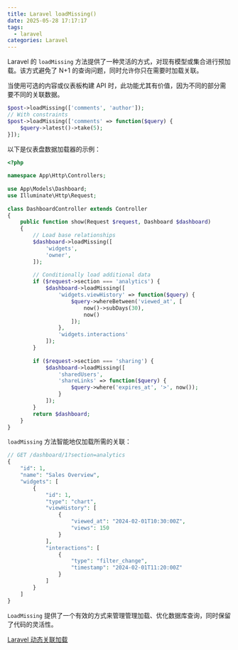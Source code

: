 ```yaml
---
title: Laravel loadMissing()
date: 2025-05-28 17:17:17
tags:
  - laravel
categories: Laravel
---
```

Laravel 的 `loadMissing` 方法提供了一种灵活的方式，对现有模型或集合进行预加载。该方式避免了 N+1 的查询问题，同时允许你只在需要时加载关联。

当使用可选的内容或仪表板构建 API 时，此功能尤其有价值，因为不同的部分需要不同的关联数据。

```php
$post->loadMissing(['comments', 'author']);
// With constraints
$post->loadMissing(['comments' => function($query) {
    $query->latest()->take(5);
}]);
```

以下是仪表盘数据加载器的示例：

```php
<?php
 
namespace App\Http\Controllers;
 
use App\Models\Dashboard;
use Illuminate\Http\Request;
 
class DashboardController extends Controller
{
    public function show(Request $request, Dashboard $dashboard)
    {
        // Load base relationships
        $dashboard->loadMissing([
            'widgets',
            'owner',
        ]);
 
        // Conditionally load additional data
        if ($request->section === 'analytics') {
            $dashboard->loadMissing([
                'widgets.viewHistory' => function($query) {
                    $query->whereBetween('viewed_at', [
                        now()->subDays(30),
                        now()
                    ]);
                },
                'widgets.interactions'
            ]);
        }
 
        if ($request->section === 'sharing') {
            $dashboard->loadMissing([
                'sharedUsers',
                'shareLinks' => function($query) {
                    $query->where('expires_at', '>', now());
                }
            ]);
        }
        return $dashboard;
    }
}
```

`loadMissing` 方法智能地仅加载所需的关联：

```php
// GET /dashboard/1?section=analytics
{
    "id": 1,
    "name": "Sales Overview",
    "widgets": [
        {
            "id": 1,
            "type": "chart",
            "viewHistory": [
                {
                    "viewed_at": "2024-02-01T10:30:00Z",
                    "views": 150
                }
            ],
            "interactions": [
                {
                    "type": "filter_change",
                    "timestamp": "2024-02-01T11:20:00Z"
                }
            ]
        }
    ]
}
```

`LoadMissing` 提供了一个有效的方式来管理管理加载、优化数据库查询，同时保留了代码的灵活性。

[Laravel 动态关联加载](https://www.tubring.cn/articles/laravel-loadMissing)
